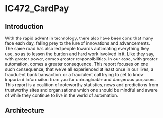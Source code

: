 # IC472_CardPay

## Introduction
With the rapid advent in technology, there also have been cons that many face each day, falling prey to the lure of innovations and advancements. The same road has also led people towards automating everything they use, so as to lessen the burden and hard work involved in it. Like they say, with greater power, comes greater responsibilities. In our case, with greater automation, comes a greater consequence. This report focuses on one such consequence, that we’ve all experienced at least once in our lives, a fraudulent bank transaction, or a fraudulent call trying to get to know important information from you for unimaginable and dangerous purposes. This report is a coalition of noteworthy statistics, news and predictions from trustworthy sites and organisations which one should be mindful and aware of while they continue to live in the world of automation.

## Architecture 

